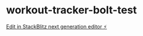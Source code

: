 # workout-tracker-bolt-test

[Edit in StackBlitz next generation editor ⚡️](https://stackblitz.com/~/github.com/Shamarni96/workout-tracker-bolt-test)